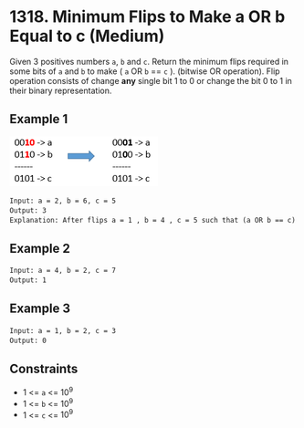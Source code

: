 # 1318. Minimum Flips to Make a OR b Equal to c (Medium)

Given 3 positives numbers `a`, `b` and `c`. Return the minimum flips required in some bits of `a` and `b` to make ( `a` OR `b` == `c` ). (bitwise OR operation).
Flip operation consists of change **any** single bit 1 to 0 or change the bit 0 to 1 in their binary representation.

## Example 1

![Example1](./images/example1.png)

```txt
Input: a = 2, b = 6, c = 5
Output: 3
Explanation: After flips a = 1 , b = 4 , c = 5 such that (a OR b == c)
```

## Example 2

```txt
Input: a = 4, b = 2, c = 7
Output: 1
```

## Example 3

```txt
Input: a = 1, b = 2, c = 3
Output: 0
```

## Constraints

- 1 <= `a` <= $10^9$
- 1 <= `b` <= $10^9$
- 1 <= `c` <= $10^9$
